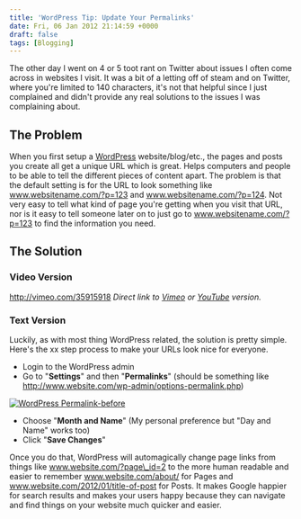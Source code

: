 ```yaml
---
title: 'WordPress Tip: Update Your Permalinks'
date: Fri, 06 Jan 2012 21:14:59 +0000
draft: false
tags: [Blogging]
---
```


The other day I went on 4 or 5 toot rant on Twitter about issues I often come across in websites I visit. It was a bit of a letting off of steam and on Twitter, where you're limited to 140 characters, it's not that helpful since I just complained and didn't provide any real solutions to the issues I was complaining about.

The Problem
-----------

When you first setup a [WordPress](http://wordpress.org/) website/blog/etc., the pages and posts you create all get a unique URL which is great. Helps computers and people to be able to tell the different pieces of content apart. The problem is that the default setting is for the URL to look something like www.websitename.com/?p=123 and www.websitename.com/?p=124. Not very easy to tell what kind of page you're getting when you visit that URL, nor is it easy to tell someone later on to just go to www.websitename.com/?p=123 to find the information you need.

The Solution
------------

### Video Version

http://vimeo.com/35915918 _Direct link to [Vimeo](http://vimeo.com/35915918) or [YouTube](http://www.youtube.com/watch?v=L2acDZ6pnVU) version._

### Text Version

Luckily, as with most thing WordPress related, the solution is pretty simple. Here's the xx step process to make your URLs look nice for everyone.

*   Login to the WordPress admin
*   Go to "**Settings**" and then "**Permalinks**" (should be something like http://www.website.com/wp-admin/options-permalink.php)

[![](http://www.lemonproductions.ca/wp45/wp-content/uploads/2012/01/WordPress-Permalink-before-580x289.png "WordPress Permalink-before")](http://www.lemonproductions.ca/wp45/wp-content/uploads/2012/01/WordPress-Permalink-before.png)

*   Choose "**Month and Name**" (My personal preference but "Day and Name" works too)
*   Click "**Save Changes**"

Once you do that, WordPress will automagically change page links from things like www.website.com/?page\_id=2 to the more human readable and easier to remember www.website.com/about/ for Pages and www.website.com/2012/01/title-of-post for Posts. It makes Google happier for search results and makes your users happy because they can navigate and find things on your website much quicker and easier.